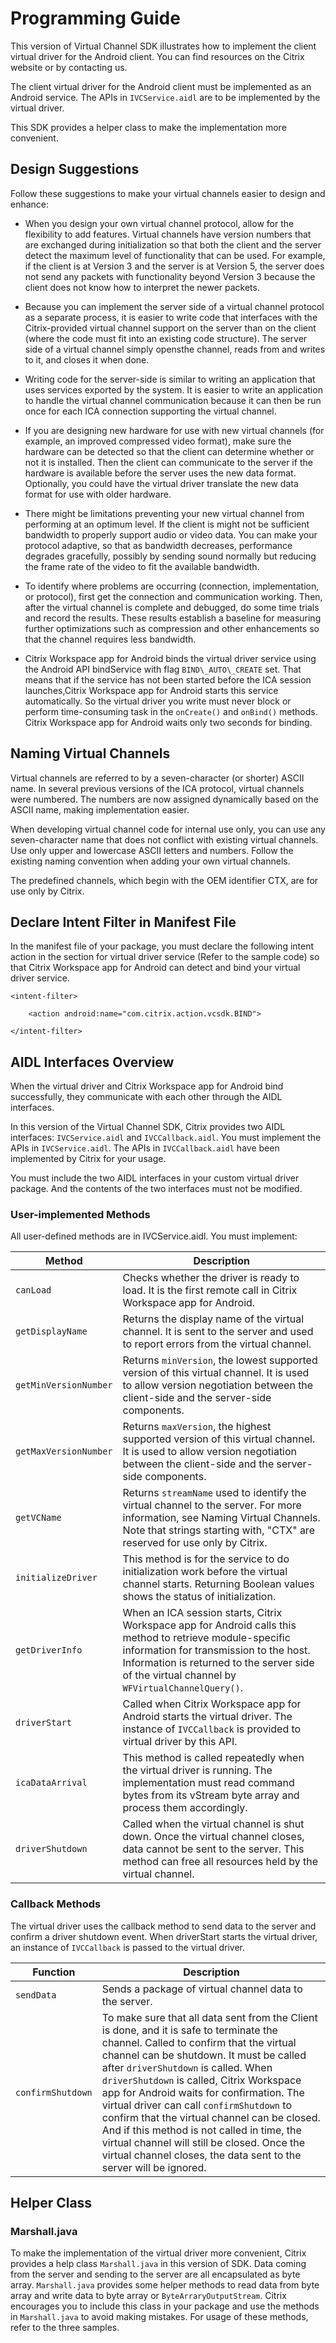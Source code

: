 # Programming Guide

This version of Virtual Channel SDK illustrates how to implement the client virtual driver for the Android client. You can find resources on the Citrix website or by contacting us.

The client virtual driver for the Android client must be implemented as an Android service. The APIs in `IVCService.aidl` are to be implemented by the virtual driver.

This SDK provides a helper class to make the implementation more convenient.

## Design Suggestions


Follow these suggestions to make your virtual channels easier to design
and enhance:

* When you design your own virtual channel protocol, allow for the flexibility to add features. Virtual channels have version numbers that are exchanged during initialization so that both the client and the server detect the maximum level of functionality that can be used. For example, if the client is at Version 3 and the server is at Version 5, the server does not send any packets with functionality beyond Version 3 because the client does not know how to interpret the newer packets.

* Because you can implement the server side of a virtual channel protocol as a separate process, it is easier to write code that interfaces with the Citrix-provided virtual channel support on the server than on the client (where the code must fit into an existing code structure). The server side of a virtual channel simply opensthe channel, reads from and writes to it, and closes it when done.

* Writing code for the server-side is similar to writing an application that uses services exported by the system. It is easier to write an application to handle the virtual channel communication because it can then be run once for each ICA connection supporting the virtual channel.

* If you are designing new hardware for use with new virtual channels (for example, an improved compressed video format), make sure the hardware can be detected so that the client can determine whether or not it is installed. Then the client can communicate to the server if the hardware is available before the server uses the new data format. Optionally, you could have the virtual driver translate the new data format for use with older hardware.

* There might be limitations preventing your new virtual channel from performing at an optimum level. If the client is might not be sufficient bandwidth to properly support audio or video data. You can make your protocol adaptive, so that as
    bandwidth decreases, performance degrades gracefully, possibly by
    sending sound normally but reducing the frame rate of the video to
    fit the available bandwidth.

* To identify where problems are occurring (connection,
    implementation, or protocol), first get the connection and
    communication working. Then, after the virtual channel is complete
    and debugged, do some time trials and record the results. These
    results establish a baseline for measuring further optimizations
    such as compression and other enhancements so that the channel
    requires less bandwidth.

* Citrix Workspace app for Android binds the virtual driver service using
    the Android API bindService with flag `BIND\_AUTO\_CREATE` set. That
    means that if the service has not been started before the ICA
    session launches,Citrix Workspace app for Android starts this
    service automatically. So the virtual driver you write must never
    block or perform time-consuming task in the `onCreate()` and `onBind()`
    methods. Citrix Workspace app for Android waits only two seconds
    for binding.

## Naming Virtual Channels

Virtual channels are referred to by a seven-character (or shorter) ASCII
name. In several previous versions of the ICA protocol, virtual channels
were numbered. The numbers are now assigned dynamically based on the
ASCII name, making implementation easier.

When developing virtual channel code for internal use only, you can use
any seven-character name that does not conflict with existing virtual
channels. Use only upper and lowercase ASCII letters and numbers. Follow
the existing naming convention when adding your own virtual channels.

The predefined channels, which begin with the OEM identifier CTX, are
for use only by Citrix.

## Declare Intent Filter in Manifest File


In the manifest file of your package, you must declare the following
intent action in the section for virtual driver service (Refer to the
sample code) so that Citrix Workspace app for Android can detect and bind
your virtual driver service.

```
<intent-filter>

	<action android:name="com.citrix.action.vcsdk.BIND">

</intent-filter>
```
## AIDL Interfaces Overview

When the virtual driver and Citrix Workspace app
for Android bind successfully, they communicate with each other through
the AIDL interfaces.

In this version of the Virtual Channel SDK, Citrix provides two AIDL
interfaces: `IVCService.aidl` and `IVCCallback.aidl`. You must implement the
APIs in `IVCService.aidl`. The APIs in `IVCCallback.aidl` have been
implemented by Citrix for your usage.

You must include the two AIDL interfaces in your custom virtual driver
package. And the contents of the two interfaces must not be modified.

### User-implemented Methods

All user-defined methods are in IVCService.aidl. You must implement:

| Method               | Description                                                                                                                                                                                                                                   |
|----------------------|-----------------------------------------------------------------------------------------------------------------------------------------------------------------------------------------------------------------------------------------------|
| `canLoad`             | Checks whether the driver is ready to load. It is the first remote call in Citrix Workspace app for Android.                                                                                                                                       |
| `getDisplayName`       | Returns the display name of the virtual channel. It is sent to the server and used to report errors from the virtual channel.                                                                                                                 |
| `getMinVersionNumber`  | Returns `minVersion`, the lowest supported version of this virtual channel. It is used to allow version negotiation between the client-side and the server-side components.                                                                     |
|  `getMaxVersionNumber` | Returns `maxVersion`, the highest supported version of this virtual channel. It is used to allow version negotiation between the client-side and the server-side components.                                                                    |
| `getVCName`            | Returns `streamName` used to identify the virtual channel to the server. For more information, see Naming Virtual Channels. Note that strings starting with, "CTX" are reserved for use only by Citrix.                                         |
| `initializeDriver`     | This method is for the service to do initialization work before the virtual channel starts. Returning Boolean values shows the status of initialization.                                                                                      |
| `getDriverInfo`        | When an ICA session starts, Citrix Workspace app for Android calls this method to retrieve module-specific information for transmission to the host. Information is returned to the server side of the virtual channel by `WFVirtualChannelQuery()`. |
| `driverStart`          | Called when Citrix Workspace app for Android starts the virtual driver. The instance of `IVCCallback` is provided to virtual driver by this API.                                                                                                     |
| `icaDataArrival`       | This method is called repeatedly when the virtual driver is running. The implementation must read command bytes from its vStream byte array and process them accordingly.                                                                     |
| `driverShutdown`       | Called when the virtual channel is shut down. Once the virtual channel closes, data cannot be sent to the server. This method can free all resources held by the virtual channel.                                                             |
### Callback Methods

The virtual driver uses the callback method to send data to the server and confirm a driver shutdown event. When driverStart starts the virtual driver, an instance of `IVCCallback` is passed to the virtual driver.

| Function        | Description                                                                                                                                                                                                                                                                                                                                                                                                                                                                                                                                                         |
|-----------------|---------------------------------------------------------------------------------------------------------------------------------------------------------------------------------------------------------------------------------------------------------------------------------------------------------------------------------------------------------------------------------------------------------------------------------------------------------------------------------------------------------------------------------------------------------------------|
| `sendData`        | Sends a package of virtual channel data to the server.                                                                                                                                                                                                                                                                                                                                                                                                                                                                                                              |
| `confirmShutdown` | To make sure that all data sent from the Client is done, and it is safe to terminate the channel. Called to confirm that the virtual channel can be shutdown. It must be called after `driverShutdown` is called. When `driverShutdown` is called, Citrix Workspace app for Android waits for confirmation. The virtual driver can call `confirmShutdown` to confirm that the virtual channel can be closed. And if this method is not called in time, the virtual channel will still be closed. Once the virtual channel closes, the data sent to the server will be ignored. |

## Helper Class

### Marshall.java

To make the implementation of the virtual driver more convenient, Citrix provides a help class `Marshall.java` in this version of SDK. Data coming from the server and sending to the server are all encapsulated as byte array. `Marshall.java` provides some helper methods to read data from byte array and write data to byte array or `ByteArraryOutputStream`. Citrix encourages you to include this class in your package and use the methods in `Marshall.java` to avoid making mistakes. For usage of these methods, refer to the three samples.
